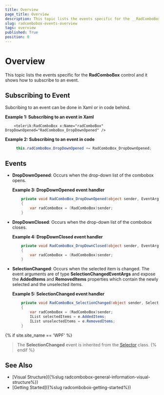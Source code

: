 ```yaml
---
title: Overview
page_title: Overview
description: This topic lists the events specific for the __RadComboBox__ control and it shows how to subscribe to an event.
slug: radcombobox-events-overview
tags: overview
published: True
position: 0
---
```


# Overview

This topic lists the events specific for the __RadComboBox__ control and it shows how to subscribe to an event.

## Subscribing to Event

Subcribing to an event can be done in Xaml or in code behind.

__Example 1: Subscribing to an event in Xaml__
```XAML	
	<telerik:RadComboBox x:Name="radComboBox" DropDownOpened="RadComboBox_DropDownOpened" />
```

__Example 2: Subscribing to an event in code__
```C#
	 this.radComboBox.DropDownOpened += RadComboBox_DropDownOpened;
```

## Events

* __DropDownOpened__: Occurs when the drop-down list of the combobox opens. 

	__Example 3: DropDownOpened event handler__
	```C#
		private void RadComboBox_DropDownOpened(object sender, EventArgs e)
        {
            var radComboBox = (RadComboBox)sender;
        }
	```

* __DropDownClosed__: Occurs when the drop-down list of the combobox closes. 

	__Example 4: DropDownClosed event handler__
	```C#
		private void RadComboBox_DropDownClosed(object sender, EventArgs e)
        {
            var radComboBox = (RadComboBox)sender;
        }
	```

* __SelectionChanged__: Occurs when the selected item is changed. The event arguments are of type __SelectionChangedEventArgs__ and expose the __AddedItems__ and __RemovedItems__ properties which contain the newly selected and the unselected items.

	__Example 5: SelectionChanged event handler__
	```C#
		private void RadComboBox_SelectionChanged(object sender, SelectionChangedEventArgs e)
        {
            var radComboBox = (RadComboBox)sender;
            IList selectedItems = e.AddedItems;
            IList unselectedItems = e.RemovedItems;
        }
	```

{% if site.site_name == 'WPF' %}
>The __SelectionChanged__ event is inherited from the [Selector](https://docs.microsoft.com/en-us/dotnet/api/system.windows.controls.primitives.selector?view=net-5.0) class. 
{% endif %}

## See Also
 * [Visual Structure]({%slug radcombobox-general-information-visual-structure%})
 * [Getting Started]({%slug radcombobox-getting-started%})
